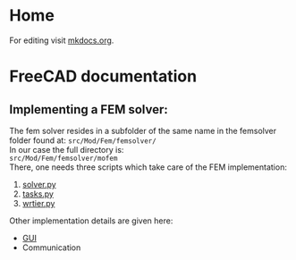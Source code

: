 # Home

For editing visit [mkdocs.org](https://www.mkdocs.org).

# FreeCAD documentation

## Implementing a FEM solver:

The fem solver resides in a subfolder of the same name in the femsolver folder found at:
`src/Mod/Fem/femsolver/`  
In our case the full directory is:  
`src/Mod/Fem/femsolver/mofem`  
There, one needs three scripts which take care of the FEM implementation:  
1. [solver.py](solver.py.md)  
2. [tasks.py](tasks.py.md)  
3. [wrtier.py](writer.py.md)  

Other implementation details are given here:  
+ [GUI](GUI.md)  
+ Communication